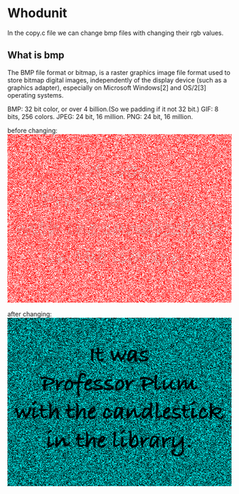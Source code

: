 # Whodunit
In the copy.c file we can change bmp files with changing their rgb values.
## What is bmp
The BMP file format or bitmap, is a raster graphics image file format used to store bitmap digital images, independently of the display device (such as a graphics adapter), especially on Microsoft Windows[2] and OS/2[3] operating systems.


BMP: 32 bit color, or over 4 billion.(So we padding if it not 32 bit.)
GIF: 8 bits, 256 colors.
JPEG: 24 bit, 16 million.
PNG: 24 bit, 16 million.

before changing:
![bmp](clue.bmp)


after changing:
![bmp](./changedbmps/changedclue.bmp)